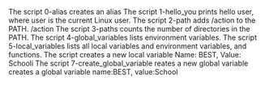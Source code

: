 The script 0-alias creates an alias
The script 1-hello_you prints hello user, where user is the current Linux user.
The script 2-path adds /action to the PATH. /action
The script 3-paths counts the number of directories in the PATH.
The script 4-global_variables lists environment variables.
The script 5-local_variables lists all local variables and environment variables, and functions.
The script creates a new local variable Name: BEST, Value: Schooli
The script 7-create_global_variable reates a new global variable creates a global variable name:BEST, value:School 
